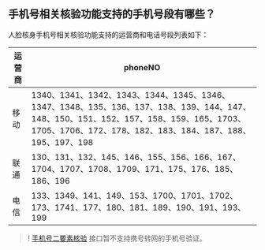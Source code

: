 ## 手机号相关核验功能支持的手机号段有哪些？

人脸核身手机号相关核验功能支持的运营商和电话号段列表如下：

| 运营商 | phoneNO |
|-----|--------------------------|
| 移动  | 1340、1341、1342、1343、1344、1345、1346、1347、1348、135、136、137、138、139、144、147、148、150、151、152、157、158、159、165、1703、1705、1706、172、178、182、183、184、187、188、195、197、198 |
| 联通  | 130、131、132、145、146、155、156、166、167、1704、1707、1708、1709、171、175、176、185、186、196|
| 电信  | 133、1349、141、149、153、1700、1701、1702、173、1741、177、180、181、189、190、191、193、199  |

>! [手机号二要素核验](https://cloud.tencent.com/document/product/1007/50364) 接口暂不支持携号转网的手机号验证。

